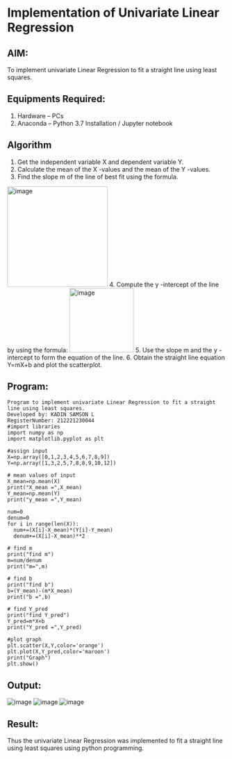 # Implementation of Univariate Linear Regression
## AIM:
To implement univariate Linear Regression to fit a straight line using least squares.

## Equipments Required:
1. Hardware – PCs
2. Anaconda – Python 3.7 Installation / Jupyter notebook

## Algorithm
1. Get the independent variable X and dependent variable Y.
2. Calculate the mean of the X -values and the mean of the Y -values.
3. Find the slope m of the line of best fit using the formula. 
<img width="231" alt="image" src="https://user-images.githubusercontent.com/93026020/192078527-b3b5ee3e-992f-46c4-865b-3b7ce4ac54ad.png">
4. Compute the y -intercept of the line by using the formula:
<img width="148" alt="image" src="https://user-images.githubusercontent.com/93026020/192078545-79d70b90-7e9d-4b85-9f8b-9d7548a4c5a4.png">
5. Use the slope m and the y -intercept to form the equation of the line.
6. Obtain the straight line equation Y=mX+b and plot the scatterplot.

## Program:
~~~
Program to implement univariate Linear Regression to fit a straight line using least squares.
Developed by: KADIN SAMSON L
RegisterNumber: 212221230044
#import libraries
import numpy as np
import matplotlib.pyplot as plt

#assign input
X=np.array([0,1,2,3,4,5,6,7,8,9])
Y=np.array([1,3,2,5,7,8,8,9,10,12])

# mean values of input
X_mean=np.mean(X)
print("X_mean =",X_mean)
Y_mean=np.mean(Y)
print("y_mean =",Y_mean)

num=0
denum=0
for i in range(len(X)):
  num+=(X[i]-X_mean)*(Y[i]-Y_mean)
  denum+=(X[i]-X_mean)**2

# find m
print("find m")
m=num/denum
print("m=",m)

# find b
print("find b")
b=(Y_mean)-(m*X_mean)
print("b =",b)

# find Y_pred
print("find Y_pred")
Y_pred=m*X+b
print("Y_pred =",Y_pred)

#plot graph
plt.scatter(X,Y,color='orange')
plt.plot(X,Y_pred,color='maroon')
print("Graph")
plt.show()
~~~

## Output:
![image](https://user-images.githubusercontent.com/94187572/198179654-42a13297-bc41-4c9b-b5bf-b8c5f9a8dc50.png)
![image](https://user-images.githubusercontent.com/94187572/198179692-8b4f691f-f692-4281-8a5f-29fc0017ed84.png)
![image](https://user-images.githubusercontent.com/94187572/198179717-feeba955-e2e2-40a5-ab17-fd42ff9e6534.png)
## Result:
Thus the univariate Linear Regression was implemented to fit a straight line using least squares using python programming.
